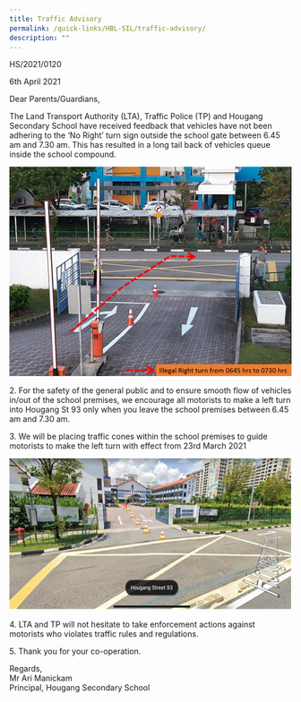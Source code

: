 ```yaml
---
title: Traffic Advisory
permalink: /quick-links/HBL-SIL/traffic-advisory/
description: ""
---
```


HS/2021/0120


6th April 2021


Dear Parents/Guardians,
  

The Land Transport Authority (LTA), Traffic Police (TP) and Hougang Secondary School have received feedback that vehicles have not been adhering to the ‘No Right’ turn sign outside the school gate between 6.45 am and 7.30 am. This has resulted in a long tail back of vehicles queue inside the school compound.

![](/images/ta1.png)

2\. For the safety of the general public and to ensure smooth flow of vehicles in/out of the school premises, we encourage all motorists to make a left turn into Hougang St 93 only when you leave the school premises between 6.45 am and 7.30 am.  

3\. We will be placing traffic cones within the school premises to guide motorists to make the left turn with effect from 23rd March 2021

![](/images/ta2.png)

4\. LTA and TP will not hesitate to take enforcement actions against motorists who violates traffic rules and regulations.

5\. Thank you for your co-operation.

Regards,   
Mr Ari Manickam   
Principal, Hougang Secondary School